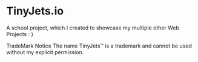 # TinyJets.io
A school project, which I created to showcase my multiple other Web Projects : )

TradeMark Notice
The name TinyJets™ is a trademark and cannot be used without my explicit permission.
